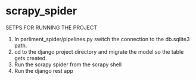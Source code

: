 # scrapy_spider

SETPS FOR RUNNING THE PROJECT

1. In parliment_spider/pipelines.py switch the connection to the db.sqlite3 path.
2. cd to the django project directory and migrate the model so the table gets created.
3. Run the scrapy spider from the scrapy shell 
4. Run the django rest app 
